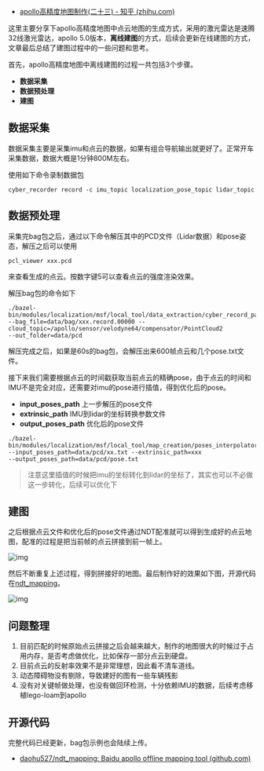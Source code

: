 - [apollo高精度地图制作(二十三) - 知乎 (zhihu.com)](https://zhuanlan.zhihu.com/p/374472428)

这里主要分享下apollo高精度地图中点云地图的生成方式，采用的激光雷达是速腾32线激光雷达，apollo 5.0版本，**离线建图**的方式，后续会更新在线建图的方式，文章最后总结了建图过程中的一些问题和思考。

首先，apollo高精度地图中离线建图的过程一共包括3个步骤。

- **数据采集**
- **数据预处理**
- **建图**

## **数据采集**

数据采集主要是采集imu和点云的数据，如果有组合导航输出就更好了。正常开车采集数据，数据大概是1分钟800M左右。

使用如下命令录制数据包

```text
cyber_recorder record -c imu_topic localization_pose_topic lidar_topic
```

## 数据预处理

采集完bag包之后，通过以下命令解压其中的PCD文件（Lidar数据）和pose姿态，解压之后可以使用

```text
pcl_viewer xxx.pcd
```

来查看生成的点云。按数字键5可以查看点云的强度渲染效果。

解压bag包的命令如下

```text
./bazel-bin/modules/localization/msf/local_tool/data_extraction/cyber_record_parser
--bag_file=data/bag/xxx.record.00000 --cloud_topic=/apollo/sensor/velodyne64/compensator/PointCloud2
--out_folder=data/pcd
```

解压完成之后，如果是60s的bag包，会解压出来600帧点云和几个pose.txt文件。

接下来我们需要根据点云的时间戳获取当前点云的精确pose，由于点云的时间和IMU不是完全对应，还需要对imu的pose进行插值，得到优化后的pose。

- **input_poses_path** 上一步解压的pose文件
- **extrinsic_path** IMU到lidar的坐标转换参数文件
- **output_poses_path** 优化后的pose文件

```text
./bazel-bin/modules/localization/msf/local_tool/map_creation/poses_interpolator 
--input_poses_path=data/pcd/xx.txt --extrinsic_path=xxx 
--output_poses_path=data/pcd/pose.txt
```

> 注意这里插值的时候把imu的坐标转化到lidar的坐标了，其实也可以不必做这一步转化，后续可以优化下



## 建图

之后根据点云文件和优化后的pose文件通过NDT配准就可以得到生成好的点云地图，配准的过程是把当前帧的点云拼接到前一帧上。

![img](https://pic4.zhimg.com/80/v2-befba5c447def74b7bf60a891516f8fb_720w.jpg)

然后不断重复上述过程，得到拼接好的地图。最后制作好的效果如下图，开源代码在[ndt_mapping](https://link.zhihu.com/?target=https%3A//github.com/daohu527/ndt_mapping)。

![img](https://pic4.zhimg.com/80/v2-6a2bd70d932fb9d781b18789acaa30ef_720w.jpg)



## 问题整理

1. 目前匹配的时候原始点云拼接之后会越来越大，制作的地图很大的时候过于占用内存，是否考虑做优化，比如保存一部分点云到硬盘。
2. 目前点云的反射率效果不是非常理想，因此看不清车道线。
3. 动态障碍物没有剔除，导致建好的图有一些车辆残影
4. 没有对关键帧做处理，也没有做回环检测，十分依赖IMU的数据，后续考虑移植lego-loam到apollo



## 开源代码

完整代码已经更新，bag包示例也会陆续上传。

- [daohu527/ndt_mapping: Baidu apollo offline mapping tool (github.com)](https://github.com/daohu527/ndt_mapping)